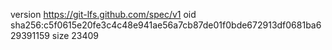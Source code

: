 version https://git-lfs.github.com/spec/v1
oid sha256:c5f0615e20fe3c4c48e941ae56a7cb87de01f0bde672913df0681ba629391159
size 23409
